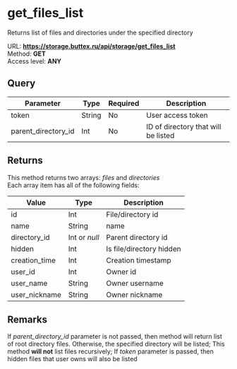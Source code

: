 # get_files_list
Returns list of files and directories under the specified directory

URL: **https://storage.buttex.ru/api/storage/get_files_list** \
Method: **GET** \
Access level: **ANY**

## Query
| Parameter           | Type   | Required | Description                          |
|---------------------|--------|----------|--------------------------------------|
| token               | String | No       | User access token                    |
| parent_directory_id | Int    | No       | ID of directory that will be listed  |

## Returns
This method returns two arrays: *files* and *directories* \
Each array item has all of the following fields: 

| Value         | Type          | Description              |
|---------------|---------------|--------------------------| 
| id            | Int           | File/directory id        |
| name          | String        | name                     |
| directory_id  | Int or *null* | Parent directory id      |
| hidden        | Int           | Is file/directory hidden |
| creation_time | Int           | Creation timestamp       |
| user_id       | Int           | Owner id                 |
| user_name     | String        | Owner username           |
| user_nickname | String        | Owner nickname           |

## Remarks
If *parent_directory_id* parameter is not passed, then method will return
list of root directory files. Otherwise, the specified directory will be listed;
This method **will not** list files recursively;
If *token* parameter is passed, then hidden files that user owns will also be listed